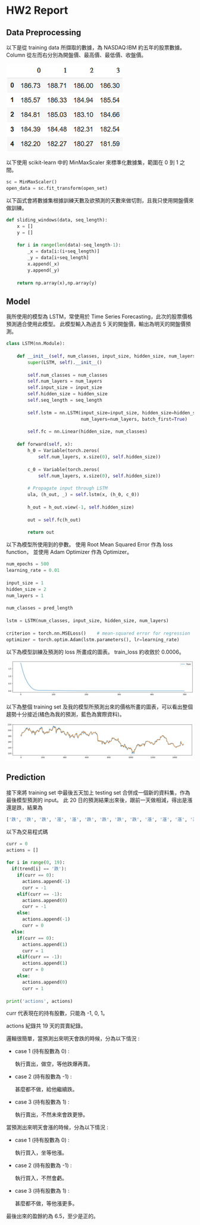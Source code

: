 # HW2 Report

## Data Preprocessing

以下是從 training data 所擷取的數據，為 NASDAQ:IBM 約五年的股票數據。
Column 從左而右分別為開盤價、最高價、最低價、收盤價。

![data explore](images/explore.PNG)

以下使用 scikit-learn 中的 MinMaxScaler 來標準化數據集，範圍在 0 到 1 之間。

```python
sc = MinMaxScaler()
open_data = sc.fit_transform(open_set)
```

以下函式會將數據集根據訓練天數及欲預測的天數來做切割，且我只使用開盤價來做訓練。

```python
def sliding_windows(data, seq_length):
    x = []
    y = []

    for i in range(len(data)-seq_length-1):
        _x = data[i:(i+seq_length)]
        _y = data[i+seq_length]
        x.append(_x)
        y.append(_y)

    return np.array(x),np.array(y)
```

## Model

我所使用的模型為 LSTM，常使用於 Time Series Forecasting，此次的股票價格預測適合使用此模型。
此模型輸入為過去 5 天的開盤價，輸出為明天的開盤價預測。

```python
class LSTM(nn.Module):

    def __init__(self, num_classes, input_size, hidden_size, num_layers):
        super(LSTM, self).__init__()

        self.num_classes = num_classes
        self.num_layers = num_layers
        self.input_size = input_size
        self.hidden_size = hidden_size
        self.seq_length = seq_length

        self.lstm = nn.LSTM(input_size=input_size, hidden_size=hidden_size,
                            num_layers=num_layers, batch_first=True)

        self.fc = nn.Linear(hidden_size, num_classes)

    def forward(self, x):
        h_0 = Variable(torch.zeros(
            self.num_layers, x.size(0), self.hidden_size))

        c_0 = Variable(torch.zeros(
            self.num_layers, x.size(0), self.hidden_size))

        # Propagate input through LSTM
        ula, (h_out, _) = self.lstm(x, (h_0, c_0))

        h_out = h_out.view(-1, self.hidden_size)

        out = self.fc(h_out)

        return out
```

以下為模型所使用到的參數。
使用 Root Mean Squared Error 作為 loss function，
並使用 Adam Optimizer 作為 Optimizer。

```python
num_epochs = 500
learning_rate = 0.01

input_size = 1
hidden_size = 2
num_layers = 1

num_classes = pred_length

lstm = LSTM(num_classes, input_size, hidden_size, num_layers)

criterion = torch.nn.MSELoss()    # mean-squared error for regression
optimizer = torch.optim.Adam(lstm.parameters(), lr=learning_rate)
```

以下為模型訓練及預測的 loss 所畫成的圖表。
train_loss 約收斂於 0.0006。

![train__loss](images/loss.PNG)

以下為整個 training set 及我的模型所預測出來的價格所畫的圖表，可以看出整個趨勢十分接近(橘色為我的預測，藍色為實際資料)。

![all](images/all.PNG)

## Prediction

接下來將 training set 中最後五天加上 testing set 合併成一個新的資料集，作為最後模型預測的 input。
此 20 日的預測結果出來後，跟前一天做相減，得出是漲還是跌，結果為

```python
['跌', '跌', '跌', '漲', '漲', '跌', '跌', '跌', '跌', '漲', '漲', '漲', '漲', '漲', '漲', '漲', '漲', '跌', '跌']
```

以下為交易程式碼

```python
curr = 0
actions = []

for i in range(0, 19):
  if(trend[i] == '跌'):
    if(curr == 0):
      actions.append(-1)
      curr = -1
    elif(curr == -1):
      actions.append(0)
      curr = -1
    else:
      actions.append(-1)
      curr = 0
  else:
    if(curr == 0):
      actions.append(1)
      curr = 1
    elif(curr == -1):
      actions.append(1)
      curr = 0
    else:
      actions.append(0)
      curr = 1

print('actions', actions)
```

curr 代表現在的持有股數，只能為 -1, 0, 1。

actions 紀錄共 19 天的買賣紀錄。

邏輯很簡單，當預測出來明天會跌的時候，分為以下情況 :

* case 1 (持有股數為 0) :

  執行賣出，做空，等他跌爆再賣。

* case 2 (持有股數為 -1) :

  甚麼都不做，給他繼續跌。

* case 3 (持有股數為 1) :

  執行賣出，不然未來會跌更慘。

當預測出來明天會漲的時候，分為以下情況 :

* case 1 (持有股數為 0) :

  執行買入，坐等他漲。

* case 2 (持有股數為 -1) :

  執行買入，不然會虧。

* case 3 (持有股數為 1) :

  甚麼都不做，等他漲更多。

最後出來的盈餘約為 6.5，至少是正的。
